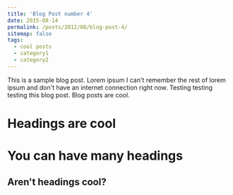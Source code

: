 ```yaml
---
title: 'Blog Post number 4'
date: 2015-08-14
permalink: /posts/2012/08/blog-post-4/
sitemap: false
tags:
  - cool posts
  - category1
  - category2
---
```


This is a sample blog post. Lorem ipsum I can't remember the rest of lorem ipsum and don't have an internet connection right now. Testing testing testing this blog post. Blog posts are cool.

Headings are cool
======

You can have many headings
======

Aren't headings cool?
------